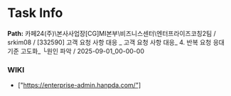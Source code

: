 # Task Info

**Path:** 카페24(주)\본사사업장\[CG]MI본부\비즈니스센터\엔터프라이즈코칭2팀 / srkim08 / [332590] 고객 요청 사항 대응 _ 고객 요청 사항 대응_ 4. 반복 요청 응대 기준 고도화_ └원인 파악 / 2025-09-01_00-00-00

### WIKI
- ["https://enterprise-admin.hanpda.com/"]

